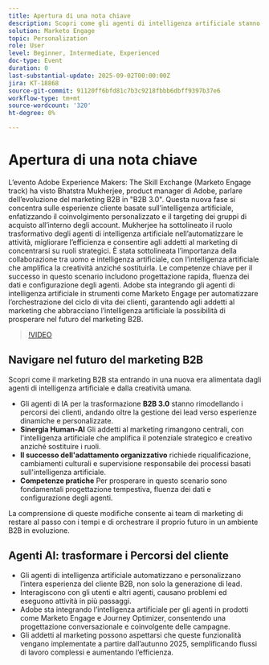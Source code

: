 ```yaml
---
title: Apertura di una nota chiave
description: Scopri come gli agenti di intelligenza artificiale stanno trasformando il marketing B2B in B2B 3.0. Scopri le strategie per migliorare l’efficienza, la personalizzazione e i percorsi dei clienti con Marketo Engage.
solution: Marketo Engage
topic: Personalization
role: User
level: Beginner, Intermediate, Experienced
doc-type: Event
duration: 0
last-substantial-update: 2025-09-02T00:00:00Z
jira: KT-18868
source-git-commit: 91120ff6bfd81c7b3c9218fbbb6dbff9397b37e6
workflow-type: tm+mt
source-wordcount: '320'
ht-degree: 0%

---
```



# Apertura di una nota chiave

L’evento Adobe Experience Makers: The Skill Exchange (Marketo Engage track) ha visto Bhatstra Mukherjee, product manager di Adobe, parlare dell’evoluzione del marketing B2B in &quot;B2B 3.0&quot;. Questa nuova fase si concentra sulle esperienze cliente basate sull’intelligenza artificiale, enfatizzando il coinvolgimento personalizzato e il targeting dei gruppi di acquisto all’interno degli account. Mukherjee ha sottolineato il ruolo trasformativo degli agenti di intelligenza artificiale nell’automatizzare le attività, migliorare l’efficienza e consentire agli addetti al marketing di concentrarsi su ruoli strategici. È stata sottolineata l’importanza della collaborazione tra uomo e intelligenza artificiale, con l’intelligenza artificiale che amplifica la creatività anziché sostituirla. Le competenze chiave per il successo in questo scenario includono progettazione rapida, fluenza dei dati e configurazione degli agenti. Adobe sta integrando gli agenti di intelligenza artificiale in strumenti come Marketo Engage per automatizzare l’orchestrazione del ciclo di vita dei clienti, garantendo agli addetti al marketing che abbracciano l’intelligenza artificiale la possibilità di prosperare nel futuro del marketing B2B.

>[!VIDEO](https://video.tv.adobe.com/v/3471392/?learn=on&enablevpops)

## Navigare nel futuro del marketing B2B

Scopri come il marketing B2B sta entrando in una nuova era alimentata dagli agenti di intelligenza artificiale e dalla creatività umana.

* Gli agenti di IA per la trasformazione **B2B 3.0** stanno rimodellando i percorsi dei clienti, andando oltre la gestione dei lead verso esperienze dinamiche e personalizzate.
* **Sinergia Human-AI** Gli addetti al marketing rimangono centrali, con l&#39;intelligenza artificiale che amplifica il potenziale strategico e creativo anziché sostituire i ruoli.
* **Il successo dell&#39;adattamento organizzativo** richiede riqualificazione, cambiamenti culturali e supervisione responsabile dei processi basati sull&#39;intelligenza artificiale.
* **Competenze pratiche** Per prosperare in questo scenario sono fondamentali progettazione tempestiva, fluenza dei dati e configurazione degli agenti.

La comprensione di queste modifiche consente ai team di marketing di restare al passo con i tempi e di orchestrare il proprio futuro in un ambiente B2B in evoluzione.

## Agenti AI: trasformare i Percorsi del cliente

* Gli agenti di intelligenza artificiale automatizzano e personalizzano l’intera esperienza del cliente B2B, non solo la generazione di lead.
* Interagiscono con gli utenti e altri agenti, causano problemi ed eseguono attività in più passaggi.
* Adobe sta integrando l’intelligenza artificiale per gli agenti in prodotti come Marketo Engage e Journey Optimizer, consentendo una progettazione conversazionale e coinvolgente delle campagne.
* Gli addetti al marketing possono aspettarsi che queste funzionalità vengano implementate a partire dall’autunno 2025, semplificando flussi di lavoro complessi e aumentando l’efficienza.
